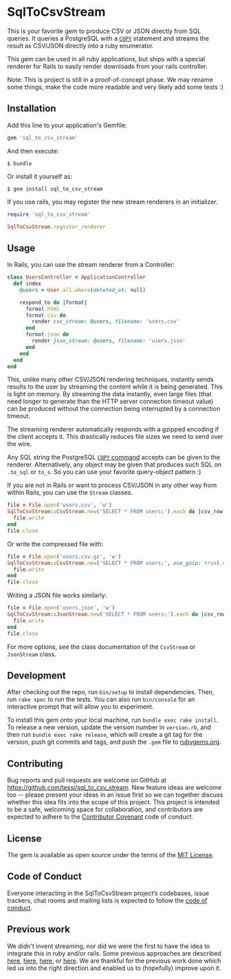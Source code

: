 # SqlToCsvStream

This is your favorite gem to produce CSV or JSON directly from SQL queries.
It queries a PostgreSQL with a [`COPY`](https://www.postgresql.org/docs/current/sql-copy.html) statement and streams the result as CSV/JSON directly into a ruby enumerator.

This gem can be used in all ruby applications, but ships with a special renderer for Rails to easily render downloads from your rails controller.

Note: This is project is still in a proof-of-concept phase. We may rename some things, make the code more readable and very likely add some tests :)

## Installation

Add this line to your application's Gemfile:

```ruby
gem 'sql_to_csv_stream'
```

And then execute:

    $ bundle

Or install it yourself as:

    $ gem install sql_to_csv_stream

If you use rails, you may register the new stream renderers in an initializer.

```ruby
require 'sql_to_csv_stream'

SqlToCsvStream.register_renderer
```

## Usage

In Rails, you can use the stream renderer from a Controller:

```ruby
class UsersController < ApplicationController
  def index
    @users = User.all.where(deleted_at: null)

    respond_to do |format|
      format.html
      format.csv do
        render csv_stream: @users, filename: 'users.csv'
      end
      format.json do
        render json_stream: @users, filename: 'users.json'
      end
    end
  end
end
```

This, unlike many other CSV/JSON rendering techniques, instantly sends results to the user by streaming the content while it is being generated.
This is light on memory. By streaming the data instantly, even large files (that need longer to generate than the HTTP server connection timeout value) can be produced without the connection being interrupted by a connection timeout.

The streaming renderer automatically responds with a gzipped encoding if the client accepts it. This drastically reduces file sizes we need to send over the wire.

Any SQL string the PostgreSQL [`COPY` command](https://www.postgresql.org/docs/current/sql-copy.html) accepts can be given to the renderer.
Alternatively, any object may be given that produces such SQL on `.to_sql` or `to_s`.
So you can use your favorite query-object pattern :)

If you are not in Rails or want to process CSV/JSON in any other way from within Rails, you can use the `Stream` classes.

```ruby
file = File.open('users.csv', 'w')
SqlToCsvStream::CsvStream.new('SELECT * FROM users;').each do |csv_row|
  file.write
end
file.close
```

Or write the compressed file with:

```ruby
file = File.open('users.csv.gz', 'w')
SqlToCsvStream::CsvStream.new('SELECT * FROM users;', use_gzip: true).each do |csv_row|
  file.write
end
file.close
```

Writing a JSON file works similarly:

```ruby
file = File.open('users.json', 'w')
SqlToCsvStream::JsonStream.new('SELECT * FROM users;').each do |csv_row|
  file.write
end
file.close
```

For more options, see the class documentation of the `CsvStream` or `JsonStream` class.

## Development

After checking out the repo, run `bin/setup` to install dependencies. Then, run `rake spec` to run the tests. You can also run `bin/console` for an interactive prompt that will allow you to experiment.

To install this gem onto your local machine, run `bundle exec rake install`. To release a new version, update the version number in `version.rb`, and then run `bundle exec rake release`, which will create a git tag for the version, push git commits and tags, and push the `.gem` file to [rubygems.org](https://rubygems.org).

## Contributing

Bug reports and pull requests are welcome on GitHub at https://github.com/tessi/sql_to_csv_stream. New feature ideas are welcome too -- please present your ideas in an issue first so we can together discuss whether this idea fits into the scope of this project.
This project is intended to be a safe, welcoming space for collaboration, and contributors are expected to adhere to the [Contributor Covenant](http://contributor-covenant.org) code of conduct.

## License

The gem is available as open source under the terms of the [MIT License](https://opensource.org/licenses/MIT).

## Code of Conduct

Everyone interacting in the SqlToCsvStream project’s codebases, issue trackers, chat rooms and mailing lists is expected to follow the [code of conduct](https://github.com/tessi/sql_to_csv_stream/blob/master/CODE_OF_CONDUCT.md).

## Previous work

We didn't invent streaming, nor did we were the first to have the idea to integrate this in ruby and/or rails. Some previous approaches are described [here](https://shift.infinite.red/fast-csv-report-generation-with-postgres-in-rails-d444d9b915ab), [here](https://www.smartly.io/blog/streaming-data-with-ruby-enumerators), [here](https://medium.com/table-xi/stream-csv-files-in-rails-because-you-can-46c212159ab7), or [here](https://gist.github.com/stereoscott/6996507). We are thankful for the previous work done which led us into the right direction and enabled us to (hopefully) improve upon it.
